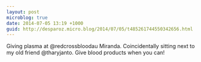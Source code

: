 ```yaml
---
layout: post
microblog: true
date: 2014-07-05 13:19 +1000
guid: http://desparoz.micro.blog/2014/07/05/t485261744550342656.html
---
```

Giving plasma at @redcrossbloodau Miranda. Coincidentally sitting next to my old friend @tharyjanto. Give blood products when you can!
